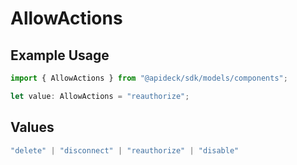 # AllowActions

## Example Usage

```typescript
import { AllowActions } from "@apideck/sdk/models/components";

let value: AllowActions = "reauthorize";
```

## Values

```typescript
"delete" | "disconnect" | "reauthorize" | "disable"
```